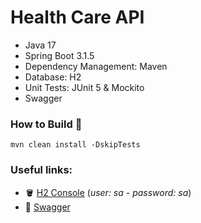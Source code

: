 # Health Care API

* Java 17
* Spring Boot 3.1.5
* Dependency Management: Maven
* Database: H2
* Unit Tests: JUnit 5 & Mockito
* Swagger

### How to Build :hammer:

```shell
mvn clean install -DskipTests
```

### Useful links:

* :bucket: [H2 Console](http://localhost:8080/h2) (*user: sa - password: sa*)
* :green_book: [Swagger](http://localhost:8080/swagger-ui/index.html)